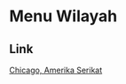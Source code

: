 # Menu Wilayah

## Link

[Chicago, Amerika Serikat](https://github.com/gigit-pemilu/pemilu-2024-99-luar-negeri/tree/main/pilpres/hitung-suara/sub/99-luar-negeri/sub/29-chicago-amerika-serikat/sub/01-chicago-amerika-serikat)

